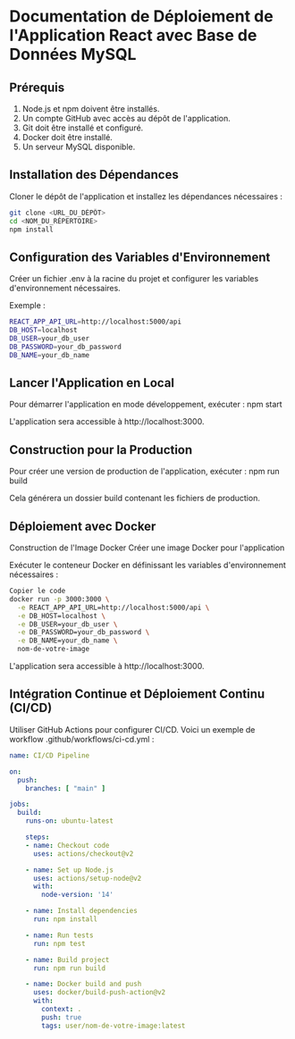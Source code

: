 # Documentation de Déploiement de l'Application React avec Base de Données MySQL

## Prérequis

1. Node.js et npm doivent être installés.
2. Un compte GitHub avec accès au dépôt de l'application.
3. Git doit être installé et configuré.
4. Docker doit être installé.
5. Un serveur MySQL disponible.

## Installation des Dépendances

Cloner le dépôt de l'application et installez les dépendances nécessaires :

```bash
git clone <URL_DU_DÉPÔT>
cd <NOM_DU_RÉPERTOIRE>
npm install
```

## Configuration des Variables d'Environnement

Créer un fichier .env à la racine du projet et configurer les variables d'environnement nécessaires. 

Exemple :

```bash
REACT_APP_API_URL=http://localhost:5000/api
DB_HOST=localhost
DB_USER=your_db_user
DB_PASSWORD=your_db_password
DB_NAME=your_db_name
```

## Lancer l'Application en Local
Pour démarrer l'application en mode développement, exécuter :
npm start

L'application sera accessible à http://localhost:3000.

## Construction pour la Production
Pour créer une version de production de l'application, exécuter :
npm run build

Cela générera un dossier build contenant les fichiers de production.

## Déploiement avec Docker

Construction de l'Image Docker
Créer une image Docker pour l'application

Exécuter le conteneur Docker en définissant les variables d'environnement nécessaires :

```bash
Copier le code
docker run -p 3000:3000 \
  -e REACT_APP_API_URL=http://localhost:5000/api \
  -e DB_HOST=localhost \
  -e DB_USER=your_db_user \
  -e DB_PASSWORD=your_db_password \
  -e DB_NAME=your_db_name \
  nom-de-votre-image
```

L'application sera accessible à http://localhost:3000.

## Intégration Continue et Déploiement Continu (CI/CD)
Utiliser GitHub Actions pour configurer CI/CD. Voici un exemple de workflow .github/workflows/ci-cd.yml :

```yaml
name: CI/CD Pipeline

on:
  push:
    branches: [ "main" ]

jobs:
  build:
    runs-on: ubuntu-latest

    steps:
    - name: Checkout code
      uses: actions/checkout@v2

    - name: Set up Node.js
      uses: actions/setup-node@v2
      with:
        node-version: '14'

    - name: Install dependencies
      run: npm install

    - name: Run tests
      run: npm test

    - name: Build project
      run: npm run build

    - name: Docker build and push
      uses: docker/build-push-action@v2
      with:
        context: .
        push: true
        tags: user/nom-de-votre-image:latest
```